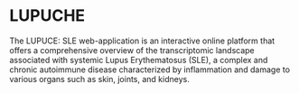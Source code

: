 # LUPUCHE
The LUPUCE: SLE web-application is an interactive online platform that offers a comprehensive overview of the transcriptomic landscape associated with systemic Lupus Erythematosus (SLE), a complex and chronic autoimmune disease characterized by inflammation and damage to various organs such as skin, joints, and kidneys.
